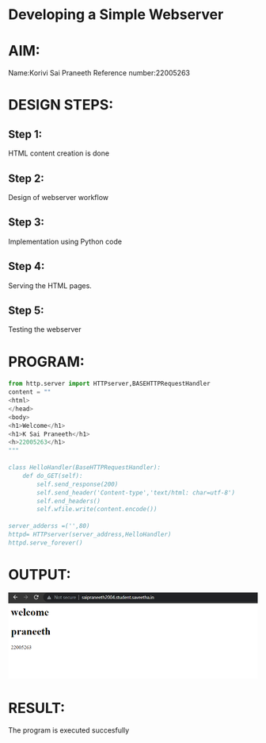 # Developing a Simple Webserver

# AIM:

Name:Korivi Sai Praneeth
Reference number:22005263

# DESIGN STEPS:

## Step 1:

HTML content creation is done

## Step 2:

Design of webserver workflow

## Step 3:

Implementation using Python code

## Step 4:

Serving the HTML pages.

## Step 5:

Testing the webserver

# PROGRAM:
```python
from http.server import HTTPserver,BASEHTTPRequestHandler
content = ""
<html>
</head>
<body>
<h1>Welcome</h1>
<h1>K Sai Praneeth</h1>
<h>22005263</h1>
"""

class HelloHandler(BaseHTTPRequestHandler):
    def do_GET(self):
        self.send_response(200)
        self.send_header('Content-type','text/html: char=utf-8')
        self.end_headers()
        self.wfile.write(content.encode())
        
server_adderss =('',80)
httpd= HTTPserver(server_address,HelloHandler)
httpd.serve_forever()
```

# OUTPUT:
![model](/webserveroutput.png)

# RESULT:

The program is executed succesfully

